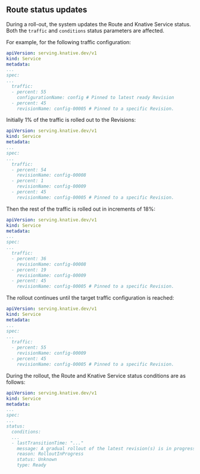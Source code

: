 ## Route status updates

During a roll-out, the system updates the Route and Knative Service status. Both the `traffic` and `conditions` status parameters are affected.

For example, for the following traffic configuration:

```yaml
apiVersion: serving.knative.dev/v1
kind: Service
metadata:
...
spec:
...
  traffic:
  - percent: 55
    configurationName: config # Pinned to latest ready Revision
  - percent: 45
    revisionName: config-00005 # Pinned to a specific Revision.
```

Initially 1% of the traffic is rolled out to the Revisions:

```yaml
apiVersion: serving.knative.dev/v1
kind: Service
metadata:
...
spec:
...
  traffic:
  - percent: 54
    revisionName: config-00008
  - percent: 1
    revisionName: config-00009
  - percent: 45
    revisionName: config-00005 # Pinned to a specific Revision.
```

Then the rest of the traffic is rolled out in increments of 18%:

```yaml
apiVersion: serving.knative.dev/v1
kind: Service
metadata:
...
spec:
...
  traffic:
  - percent: 36
    revisionName: config-00008
  - percent: 19
    revisionName: config-00009
  - percent: 45
    revisionName: config-00005 # Pinned to a specific Revision.
```

The rollout continues until the target traffic configuration is reached:

```yaml
apiVersion: serving.knative.dev/v1
kind: Service
metadata:
...
spec:
...
  traffic:
  - percent: 55
    revisionName: config-00009
  - percent: 45
    revisionName: config-00005 # Pinned to a specific Revision.
```

During the rollout, the Route and Knative Service status conditions are as follows:

```yaml
apiVersion: serving.knative.dev/v1
kind: Service
metadata:
...
spec:
...
status:
  conditions:
  ...
  - lastTransitionTime: "..."
    message: A gradual rollout of the latest revision(s) is in progress.
    reason: RolloutInProgress
    status: Unknown
    type: Ready
```
